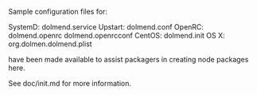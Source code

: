 Sample configuration files for:

SystemD: dolmend.service
Upstart: dolmend.conf
OpenRC:  dolmend.openrc
         dolmend.openrcconf
CentOS:  dolmend.init
OS X:    org.dolmen.dolmend.plist

have been made available to assist packagers in creating node packages here.

See doc/init.md for more information.
